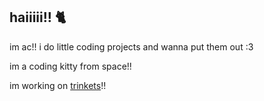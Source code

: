 ## haiiiii!! 🐈

im ac!! i do little coding projects and wanna put them out :3

im a coding kitty from space!!

im working on [trinkets](https://github.com/nepetafureel/trinkets)!!
